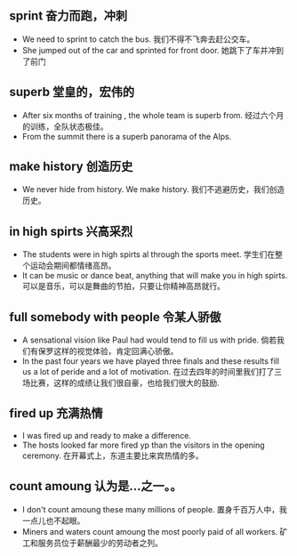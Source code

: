 ## sprint 奋力而跑，冲刺
* We need to sprint to catch the bus. 我们不得不飞奔去赶公交车。
* She jumped out of the car and sprinted for front door. 她跳下了车并冲到了前门

## superb 堂皇的，宏伟的
* After six months of training , the whole team is superb from. 经过六个月的训练，全队状态极佳。
* From the summit there is a superb panorama of the Alps.

## make history 创造历史
* We never hide from history. We make history. 我们不逃避历史，我们创造历史。

## in high spirts 兴高采烈
* The students were in high spirts al through the sports meet. 学生们在整个运动会期间都情绪高昂。
* It can be music or dance beat, anything that will make you in high spirts. 可以是音乐，可以是舞曲的节拍，只要让你精神高昂就行。

## full somebody with people 令某人骄傲
* A sensational vision like Paul had would tend to fill us with pride. 倘若我们有保罗这样的视觉体验，肯定回满心骄傲。
* In the past four years we have played three finals and these results fill us a lot of peride and a lot of motivation. 在过去四年的时间里我们打了三场比赛，这样的成绩让我们很自豪，也给我们很大的鼓励.

## fired up 充满热情
* I was fired up and ready to make a difference.
* The hosts looked far more fired yp than the visitors in the opening ceremony. 在开幕式上，东道主要比来宾热情的多。

## count amoung 认为是...之一。。
* I don't count amoung these many millions of people. 置身千百万人中，我一点儿也不起眼。
* Miners and waters count amoung the most poorly paid of all workers. 矿工和服务员位于薪酬最少的劳动者之列。
